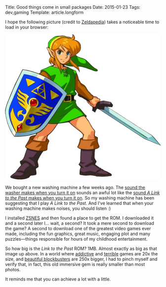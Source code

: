 Title: Good things come in small packages
Date: 2015-01-23
Tags: dev,gaming
Template: article.longform

I hope the following picture (credit to [Zeldapedia](http://zelda.wikia.com/wiki/The_Legend_of_Zelda:_A_Link_to_the_Past_characters)) takes a noticeable time to load in your browser:

![Link](../images/link/link.bmp)

We bought a new washing machine a few weeks ago.  The [sound the washer makes when you turn it on](https://www.youtube.com/watch?v=6WecOTi8ynA&t=4m20s) sounds an awful lot like the [sound *A Link to the Past* makes when you turn it on](https://www.youtube.com/watch?v=iC0KIrKIEYM&t=11s).  So my washing machine has been suggesting that I play *A Link to the Past*.  And I've learned that when your washing machine makes noises, you should listen :)

I installed [ZSNES](http://www.zsnes.com/) and then found a place to get the ROM.  I downloaded it and a second later I... wait, a second?  It took a mere second to download the game?  A second to download one of the greatest video games ever made, including the fun graphics, great music, engaging plot and many puzzles&mdash;things responsible for hours of my childhood entertainment.

So how big is the *Link to the Past* ROM?  1MB.  Almost exactly as big as that image up above.  In a world where [addictive](https://itunes.apple.com/us/app/candy-crush-saga/id553834731?mt=8) and [terrible](https://itunes.apple.com/us/app/xenon-worst-game-ever/id869401794?mt=8) games are 20x the size, and [beautiful blockbusters](https://itunes.apple.com/us/app/monument-valley/id728293409?mt=8) are 250x bigger, I had to pinch myself and verify that, in fact, this old immersive gem is really smaller than most photos.

It reminds me that you can achieve a lot with a little.
